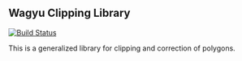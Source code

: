 ## Wagyu Clipping Library

[![Build Status](https://travis-ci.org/mapbox/wagyu.svg?branch=master)](https://travis-ci.org/mapbox/wagyu)

This is a generalized library for clipping and correction of polygons.

